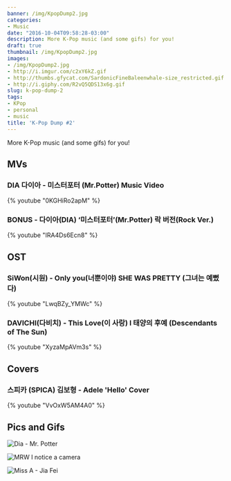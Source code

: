 ```yaml
---
banner: /img/KpopDump2.jpg
categories:
- Music
date: "2016-10-04T09:58:28-03:00"
description: More K-Pop music (and some gifs) for you!
draft: true
thumbnail: /img/KpopDump2.jpg
images:
- /img/KpopDump2.jpg
- http://i.imgur.com/c2xY6kZ.gif
- http://thumbs.gfycat.com/SardonicFineBaleenwhale-size_restricted.gif
- http://i.giphy.com/R2vQ5QDS13x6g.gif
slug: k-pop-dump-2
tags:
- KPop
- personal
- music
title: 'K-Pop Dump #2'
---
```


More K-Pop music (and some gifs) for you!

<!--more-->

## MVs

### DIA 다이아 - 미스터포터 (Mr.Potter) Music Video

{% youtube "0KGHiRo2apM" %}

### BONUS - 다이아(DIA) ‘미스터포터’(Mr.Potter) 락 버전(Rock Ver.)

{% youtube "IRA4Ds6Ecn8" %}

## OST

### SiWon(시원) - Only you(너뿐이야) SHE WAS PRETTY (그녀는 예뻤다)

{% youtube "LwqBZy_YMWc" %}

### DAVICHI(다비치) - This Love(이 사랑) l 태양의 후예 (Descendants of The Sun) 

{% youtube "XyzaMpAVm3s" %}

## Covers

### 스피카 (SPICA) 김보형 - Adele 'Hello' Cover

{% youtube "VvOxW5AM4A0" %}

## Pics and Gifs

![Dia - Mr. Potter](http://i.imgur.com/c2xY6kZ.gif)

![MRW I notice a camera](http://thumbs.gfycat.com/SardonicFineBaleenwhale-size_restricted.gif)

![Miss A - Jia Fei](http://i.giphy.com/R2vQ5QDS13x6g.gif)
